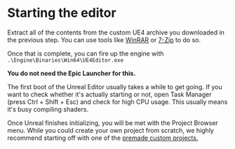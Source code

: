 # Starting the editor

Extract all of the contents from the custom UE4 archive you downloaded in the previous step. You can use tools like [WinRAR]([https://www.win-rar.com/](https://www.win-rar.com/)) or [7-Zip](https://www.7-zip.org) to do so.

Once that is complete, you can fire up the engine with `.\Engine\Binaries\Win64\UE4Editor.exe`

**You do not need the Epic Launcher for this.**

The first boot of the Unreal Editor usually takes a while to get going. If you want to check whether it's actually starting or not, open Task Manager (press Ctrl + Shift + Esc) and check for high CPU usage. This usually means it's busy compiling shaders.

Once Unreal finishes initializing, you will be met with the Project Browser menu. While you could create your own project from scratch, we highly recommend starting off with one of the [premade custom projects.](custom-project.md)